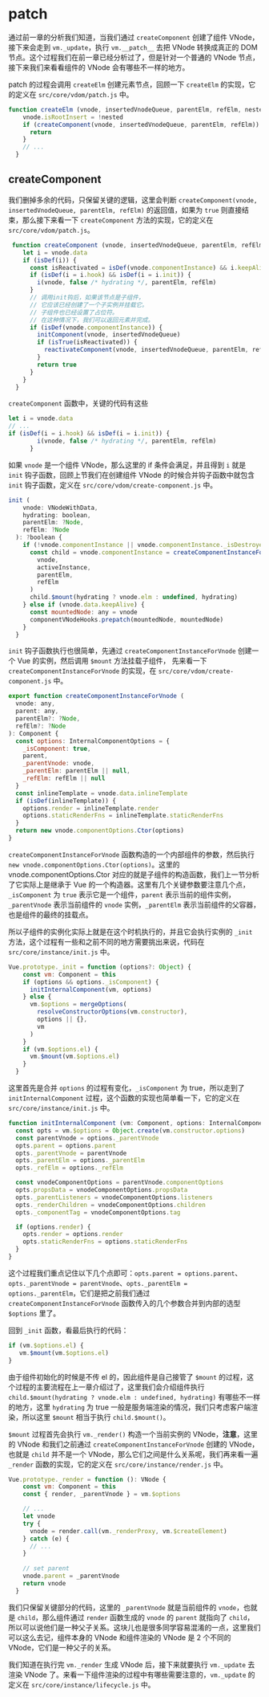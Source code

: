 # patch

通过前一章的分析我们知道，当我们通过 `createComponent` 创建了组件 VNode，接下来会走到 `vm._update`，执行 `vm.__patch__` 去把 VNode 转换成真正的 DOM 节点。这个过程我们在前一章已经分析过了，但是针对一个普通的 VNode 节点，接下来我们来看看组件的 VNode 会有哪些不一样的地方。

patch 的过程会调用 `createElm` 创建元素节点，回顾一下 `createElm` 的实现，它的定义在 `src/core/vdom/patch.js` 中。

```js
function createElm (vnode, insertedVnodeQueue, parentElm, refElm, nested) {
    vnode.isRootInsert = !nested 
    if (createComponent(vnode, insertedVnodeQueue, parentElm, refElm)) {
      return
    }
    // ...
  }
```

## createComponent

我们删掉多余的代码，只保留关键的逻辑，这里会判断 `createComponent(vnode, insertedVnodeQueue, parentElm, refElm)` 的返回值，如果为 `true` 则直接结束，那么接下来看一下 `createComponent` 方法的实现，它的定义在 `src/core/vdom/patch.js`。

```js
 function createComponent (vnode, insertedVnodeQueue, parentElm, refElm) {
    let i = vnode.data
    if (isDef(i)) {
      const isReactivated = isDef(vnode.componentInstance) && i.keepAlive
      if (isDef(i = i.hook) && isDef(i = i.init)) {
        i(vnode, false /* hydrating */, parentElm, refElm)
      }
      // 调用init钩后，如果该节点是子组件，
      // 它应该已经创建了一个子实例并挂载它。
      // 子组件也已经设置了占位符。
      // 在这种情况下，我们可以返回元素并完成。
      if (isDef(vnode.componentInstance)) {
        initComponent(vnode, insertedVnodeQueue)
        if (isTrue(isReactivated)) {
          reactivateComponent(vnode, insertedVnodeQueue, parentElm, refElm)
        }
        return true
      }
    }
  }
```
`createComponent` 函数中，关键的代码有这些

```js
let i = vnode.data
// ...
if (isDef(i = i.hook) && isDef(i = i.init)) {
        i(vnode, false /* hydrating */, parentElm, refElm)
      }
```

如果 `vnode` 是一个组件 VNode，那么这里的 if 条件会满足，并且得到 `i` 就是 `init` 钩子函数，回顾上节我们在创建组件 VNode 的时候合并钩子函数中就包含 `init` 钩子函数，定义在 `src/core/vdom/create-component.js` 中。

```js
init (
    vnode: VNodeWithData,
    hydrating: boolean,
    parentElm: ?Node,
    refElm: ?Node
  ): ?boolean {
    if (!vnode.componentInstance || vnode.componentInstance._isDestroyed) {
      const child = vnode.componentInstance = createComponentInstanceForVnode(
        vnode,
        activeInstance,
        parentElm,
        refElm
      )
      child.$mount(hydrating ? vnode.elm : undefined, hydrating)
    } else if (vnode.data.keepAlive) {
      const mountedNode: any = vnode
      componentVNodeHooks.prepatch(mountedNode, mountedNode)
    }
  }
```

`init` 钩子函数执行也很简单，先通过 `createComponentInstanceForVnode` 创建一个 Vue 的实例，然后调用 `$mount` 方法挂载子组件，
先来看一下 `createComponentInstanceForVnode` 的实现，在 `src/core/vdom/create-component.js` 中。

```js
export function createComponentInstanceForVnode (
  vnode: any,
  parent: any,
  parentElm?: ?Node,
  refElm?: ?Node
): Component {
  const options: InternalComponentOptions = {
    _isComponent: true,
    parent,
    _parentVnode: vnode,
    _parentElm: parentElm || null,
    _refElm: refElm || null
  }
  const inlineTemplate = vnode.data.inlineTemplate
  if (isDef(inlineTemplate)) {
    options.render = inlineTemplate.render
    options.staticRenderFns = inlineTemplate.staticRenderFns
  }
  return new vnode.componentOptions.Ctor(options)
}
```

`createComponentInstanceForVnode` 函数构造的一个内部组件的参数，然后执行 `new vnode.componentOptions.Ctor(options)`。这里的 vnode.componentOptions.Ctor 对应的就是子组件的构造函数，我们上一节分析了它实际上是继承于 Vue 的一个构造器。这里有几个关键参数要注意几个点，`_isComponent` 为 `true` 表示它是一个组件，`parent` 表示当前的组件实例，`_parentVnode` 表示当前组件的 `vnode` 实例，`_parentElm` 表示当前组件的父容器，也是组件的最终的挂载点。

所以子组件的实例化实际上就是在这个时机执行的，并且它会执行实例的 `_init` 方法，这个过程有一些和之前不同的地方需要挑出来说，代码在 `src/core/instance/init.js` 中。

```js
Vue.prototype._init = function (options?: Object) {
    const vm: Component = this
    if (options && options._isComponent) {
      initInternalComponent(vm, options)
    } else {
      vm.$options = mergeOptions(
        resolveConstructorOptions(vm.constructor),
        options || {},
        vm
      )
    }
    if (vm.$options.el) {
      vm.$mount(vm.$options.el)
    }
  }
```

这里首先是合并 `options` 的过程有变化，`_isComponent` 为 true，所以走到了 `initInternalComponent` 过程，这个函数的实现也简单看一下，它的定义在 `src/core/instance/init.js` 中。

```js
function initInternalComponent (vm: Component, options: InternalComponentOptions) {
  const opts = vm.$options = Object.create(vm.constructor.options)
  const parentVnode = options._parentVnode
  opts.parent = options.parent
  opts._parentVnode = parentVnode
  opts._parentElm = options._parentElm
  opts._refElm = options._refElm

  const vnodeComponentOptions = parentVnode.componentOptions
  opts.propsData = vnodeComponentOptions.propsData
  opts._parentListeners = vnodeComponentOptions.listeners
  opts._renderChildren = vnodeComponentOptions.children
  opts._componentTag = vnodeComponentOptions.tag

  if (options.render) {
    opts.render = options.render
    opts.staticRenderFns = options.staticRenderFns
  }
}
```
这个过程我们重点记住以下几个点即可：`opts.parent = options.parent`、`opts._parentVnode = parentVnode`、`opts._parentElm = options._parentElm`，它们是把之前我们通过 `createComponentInstanceForVnode` 函数传入的几个参数合并到内部的选型 `$options` 里了。

回到 `_init` 函数，看最后执行的代码：

```js
if (vm.$options.el) {
   vm.$mount(vm.$options.el)
}
```
由于组件初始化的时候是不传 el 的，因此组件是自己接管了 `$mount` 的过程，这个过程的主要流程在上一章介绍过了，这里我们会介绍组件执行 `child.$mount(hydrating ? vnode.elm : undefined, hydrating)` 有哪些不一样的地方，这里 `hydrating` 为 true 一般是服务端渲染的情况，我们只考虑客户端渲染，所以这里 `$mount` 相当于执行 `child.$mount()`。

`$mount` 过程首先会执行 `vm._render()` 构造一个当前实例的 VNode，**注意**，这里的 VNode 和我们之前通过 `createComponentInstanceForVnode` 创建的 VNode，也就是 `child` 并不是一个 VNode，那么它们之间是什么关系呢，我们再来看一遍 `_render` 函数的实现，它的定义在 `src/core/instance/render.js` 中。

```js
Vue.prototype._render = function (): VNode {
    const vm: Component = this
    const { render, _parentVnode } = vm.$options

    // ...
    let vnode
    try {
      vnode = render.call(vm._renderProxy, vm.$createElement)
    } catch (e) {
      // ...
    }
    
    // set parent
    vnode.parent = _parentVnode
    return vnode
  }
```

我们只保留关键部分的代码，这里的 `_parentVnode` 就是当前组件的 `vnode`，也就是 `child`，那么组件通过 `render` 函数生成的 `vnode` 的 `parent` 就指向了 `child`，所以可以说他们是一种父子关系。这块儿也是很多同学容易混淆的一点，这里我们可以这么去记，组件本身的 VNode 和组件渲染的 VNode 是 2 个不同的 VNode，它们是一种父子的关系。

我们知道在执行完 `vm._render` 生成 VNode 后，接下来就要执行 `vm._update` 去渲染 VNode 了。来看一下组件渲染的过程中有哪些需要注意的，`vm._update` 的定义在 `src/core/instance/lifecycle.js` 中。







 
 